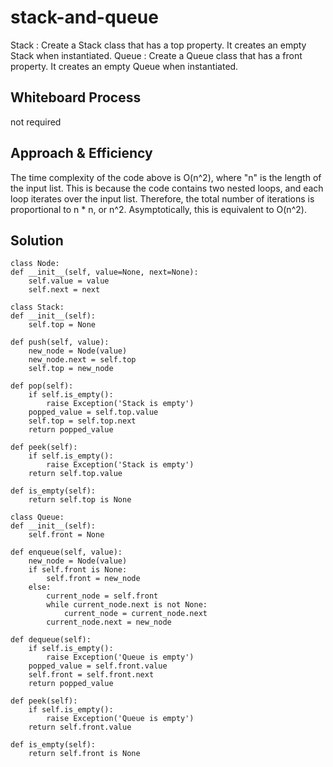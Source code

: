 # stack-and-queue
Stack : Create a Stack class that has a top property. It creates an empty Stack when instantiated.
Queue : Create a Queue class that has a front property. It creates an empty Queue when instantiated.

## Whiteboard Process
not required

## Approach & Efficiency
The time complexity of the code above is O(n^2), where "n" is the length of the input list. This is because the code contains two nested loops, and each loop iterates over the input list. Therefore, the total number of iterations is proportional to n * n, or n^2. Asymptotically, this is equivalent to O(n^2).

## Solution
    class Node:
    def __init__(self, value=None, next=None):
        self.value = value
        self.next = next
        
    class Stack:
    def __init__(self):
        self.top = None
        
    def push(self, value):
        new_node = Node(value)
        new_node.next = self.top
        self.top = new_node
        
    def pop(self):
        if self.is_empty():
            raise Exception('Stack is empty')
        popped_value = self.top.value
        self.top = self.top.next
        return popped_value
        
    def peek(self):
        if self.is_empty():
            raise Exception('Stack is empty')
        return self.top.value
        
    def is_empty(self):
        return self.top is None
        
    class Queue:
    def __init__(self):
        self.front = None
        
    def enqueue(self, value):
        new_node = Node(value)
        if self.front is None:
            self.front = new_node
        else:
            current_node = self.front
            while current_node.next is not None:
                current_node = current_node.next
            current_node.next = new_node
            
    def dequeue(self):
        if self.is_empty():
            raise Exception('Queue is empty')
        popped_value = self.front.value
        self.front = self.front.next
        return popped_value
        
    def peek(self):
        if self.is_empty():
            raise Exception('Queue is empty')
        return self.front.value
        
    def is_empty(self):
        return self.front is None

